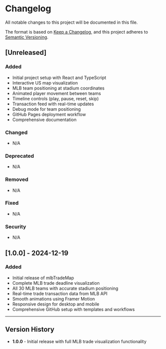 # Changelog

All notable changes to this project will be documented in this file.

The format is based on [Keep a Changelog](https://keepachangelog.com/en/1.0.0/),
and this project adheres to [Semantic Versioning](https://semver.org/spec/v2.0.0.html).

## [Unreleased]

### Added
- Initial project setup with React and TypeScript
- Interactive US map visualization
- MLB team positioning at stadium coordinates
- Animated player movement between teams
- Timeline controls (play, pause, reset, skip)
- Transaction feed with real-time updates
- Debug mode for team positioning
- GitHub Pages deployment workflow
- Comprehensive documentation

### Changed
- N/A

### Deprecated
- N/A

### Removed
- N/A

### Fixed
- N/A

### Security
- N/A

## [1.0.0] - 2024-12-19

### Added
- Initial release of mlbTradeMap
- Complete MLB trade deadline visualization
- All 30 MLB teams with accurate stadium positioning
- Real-time trade transaction data from MLB API
- Smooth animations using Framer Motion
- Responsive design for desktop and mobile
- Comprehensive GitHub setup with templates and workflows

---

## Version History

- **1.0.0** - Initial release with full MLB trade visualization functionality 